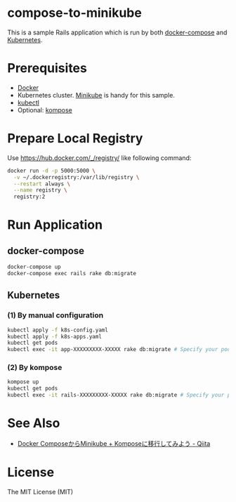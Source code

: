 # compose-to-minikube

This is a sample Rails application which is run by both
[docker-compose](https://docs.docker.com/compose/) and
[Kubernetes](https://kubernetes.io/).

# Prerequisites

- [Docker](https://www.docker.com/)
- Kubernetes cluster. [Minikube](https://github.com/kubernetes/minikube) is handy for this sample.
- [kubectl](https://kubernetes.io/docs/reference/generated/kubectl/kubectl-options/)
- Optional: [kompose](http://kompose.io)

# Prepare Local Registry

Use https://hub.docker.com/_/registry/ like following command:

```sh
docker run -d -p 5000:5000 \
  -v ~/.dockerregistry:/var/lib/registry \
  --restart always \
  --name registry \
  registry:2
```

# Run Application

## docker-compose

```sh
docker-compose up
docker-compose exec rails rake db:migrate
```

## Kubernetes

### (1) By manual configuration

```sh
kubectl apply -f k8s-config.yaml
kubectl apply -f k8s-apps.yaml
kubectl get pods
kubectl exec -it app-XXXXXXXXX-XXXXX rake db:migrate # Specify your pod's name
```

### (2) By kompose

```sh
kompose up
kubectl get pods
kubectl exec -it rails-XXXXXXXXX-XXXXX rake db:migrate # Specify your pod's name
```

# See Also

- [Docker ComposeからMinikube + Komposeに移行してみよう - Qiita](https://qiita.com/progrhyme/items/116948c9fef37f3e995b)

# License

The MIT License (MIT)

